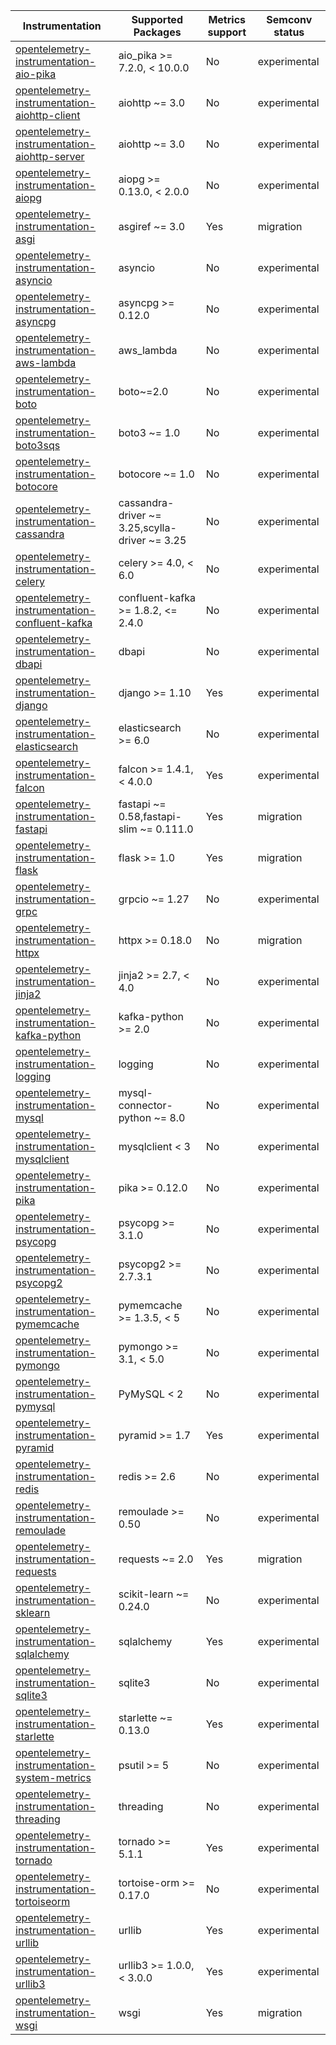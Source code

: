 
| Instrumentation | Supported Packages | Metrics support | Semconv status |
| --------------- | ------------------ | --------------- | -------------- |
| [opentelemetry-instrumentation-aio-pika](./opentelemetry-instrumentation-aio-pika) | aio_pika >= 7.2.0, < 10.0.0 | No | experimental
| [opentelemetry-instrumentation-aiohttp-client](./opentelemetry-instrumentation-aiohttp-client) | aiohttp ~= 3.0 | No | experimental
| [opentelemetry-instrumentation-aiohttp-server](./opentelemetry-instrumentation-aiohttp-server) | aiohttp ~= 3.0 | No | experimental
| [opentelemetry-instrumentation-aiopg](./opentelemetry-instrumentation-aiopg) | aiopg >= 0.13.0, < 2.0.0 | No | experimental
| [opentelemetry-instrumentation-asgi](./opentelemetry-instrumentation-asgi) | asgiref ~= 3.0 | Yes | migration
| [opentelemetry-instrumentation-asyncio](./opentelemetry-instrumentation-asyncio) | asyncio | No | experimental
| [opentelemetry-instrumentation-asyncpg](./opentelemetry-instrumentation-asyncpg) | asyncpg >= 0.12.0 | No | experimental
| [opentelemetry-instrumentation-aws-lambda](./opentelemetry-instrumentation-aws-lambda) | aws_lambda | No | experimental
| [opentelemetry-instrumentation-boto](./opentelemetry-instrumentation-boto) | boto~=2.0 | No | experimental
| [opentelemetry-instrumentation-boto3sqs](./opentelemetry-instrumentation-boto3sqs) | boto3 ~= 1.0 | No | experimental
| [opentelemetry-instrumentation-botocore](./opentelemetry-instrumentation-botocore) | botocore ~= 1.0 | No | experimental
| [opentelemetry-instrumentation-cassandra](./opentelemetry-instrumentation-cassandra) | cassandra-driver ~= 3.25,scylla-driver ~= 3.25 | No | experimental
| [opentelemetry-instrumentation-celery](./opentelemetry-instrumentation-celery) | celery >= 4.0, < 6.0 | No | experimental
| [opentelemetry-instrumentation-confluent-kafka](./opentelemetry-instrumentation-confluent-kafka) | confluent-kafka >= 1.8.2, <= 2.4.0 | No | experimental
| [opentelemetry-instrumentation-dbapi](./opentelemetry-instrumentation-dbapi) | dbapi | No | experimental
| [opentelemetry-instrumentation-django](./opentelemetry-instrumentation-django) | django >= 1.10 | Yes | experimental
| [opentelemetry-instrumentation-elasticsearch](./opentelemetry-instrumentation-elasticsearch) | elasticsearch >= 6.0 | No | experimental
| [opentelemetry-instrumentation-falcon](./opentelemetry-instrumentation-falcon) | falcon >= 1.4.1, < 4.0.0 | Yes | experimental
| [opentelemetry-instrumentation-fastapi](./opentelemetry-instrumentation-fastapi) | fastapi ~= 0.58,fastapi-slim ~= 0.111.0 | Yes | migration
| [opentelemetry-instrumentation-flask](./opentelemetry-instrumentation-flask) | flask >= 1.0 | Yes | migration
| [opentelemetry-instrumentation-grpc](./opentelemetry-instrumentation-grpc) | grpcio ~= 1.27 | No | experimental
| [opentelemetry-instrumentation-httpx](./opentelemetry-instrumentation-httpx) | httpx >= 0.18.0 | No | migration
| [opentelemetry-instrumentation-jinja2](./opentelemetry-instrumentation-jinja2) | jinja2 >= 2.7, < 4.0 | No | experimental
| [opentelemetry-instrumentation-kafka-python](./opentelemetry-instrumentation-kafka-python) | kafka-python >= 2.0 | No | experimental
| [opentelemetry-instrumentation-logging](./opentelemetry-instrumentation-logging) | logging | No | experimental
| [opentelemetry-instrumentation-mysql](./opentelemetry-instrumentation-mysql) | mysql-connector-python ~= 8.0 | No | experimental
| [opentelemetry-instrumentation-mysqlclient](./opentelemetry-instrumentation-mysqlclient) | mysqlclient < 3 | No | experimental
| [opentelemetry-instrumentation-pika](./opentelemetry-instrumentation-pika) | pika >= 0.12.0 | No | experimental
| [opentelemetry-instrumentation-psycopg](./opentelemetry-instrumentation-psycopg) | psycopg >= 3.1.0 | No | experimental
| [opentelemetry-instrumentation-psycopg2](./opentelemetry-instrumentation-psycopg2) | psycopg2 >= 2.7.3.1 | No | experimental
| [opentelemetry-instrumentation-pymemcache](./opentelemetry-instrumentation-pymemcache) | pymemcache >= 1.3.5, < 5 | No | experimental
| [opentelemetry-instrumentation-pymongo](./opentelemetry-instrumentation-pymongo) | pymongo >= 3.1, < 5.0 | No | experimental
| [opentelemetry-instrumentation-pymysql](./opentelemetry-instrumentation-pymysql) | PyMySQL < 2 | No | experimental
| [opentelemetry-instrumentation-pyramid](./opentelemetry-instrumentation-pyramid) | pyramid >= 1.7 | Yes | experimental
| [opentelemetry-instrumentation-redis](./opentelemetry-instrumentation-redis) | redis >= 2.6 | No | experimental
| [opentelemetry-instrumentation-remoulade](./opentelemetry-instrumentation-remoulade) | remoulade >= 0.50 | No | experimental
| [opentelemetry-instrumentation-requests](./opentelemetry-instrumentation-requests) | requests ~= 2.0 | Yes | migration
| [opentelemetry-instrumentation-sklearn](./opentelemetry-instrumentation-sklearn) | scikit-learn ~= 0.24.0 | No | experimental
| [opentelemetry-instrumentation-sqlalchemy](./opentelemetry-instrumentation-sqlalchemy) | sqlalchemy | Yes | experimental
| [opentelemetry-instrumentation-sqlite3](./opentelemetry-instrumentation-sqlite3) | sqlite3 | No | experimental
| [opentelemetry-instrumentation-starlette](./opentelemetry-instrumentation-starlette) | starlette ~= 0.13.0 | Yes | experimental
| [opentelemetry-instrumentation-system-metrics](./opentelemetry-instrumentation-system-metrics) | psutil >= 5 | No | experimental
| [opentelemetry-instrumentation-threading](./opentelemetry-instrumentation-threading) | threading | No | experimental
| [opentelemetry-instrumentation-tornado](./opentelemetry-instrumentation-tornado) | tornado >= 5.1.1 | Yes | experimental
| [opentelemetry-instrumentation-tortoiseorm](./opentelemetry-instrumentation-tortoiseorm) | tortoise-orm >= 0.17.0 | No | experimental
| [opentelemetry-instrumentation-urllib](./opentelemetry-instrumentation-urllib) | urllib | Yes | experimental
| [opentelemetry-instrumentation-urllib3](./opentelemetry-instrumentation-urllib3) | urllib3 >= 1.0.0, < 3.0.0 | Yes | experimental
| [opentelemetry-instrumentation-wsgi](./opentelemetry-instrumentation-wsgi) | wsgi | Yes | migration